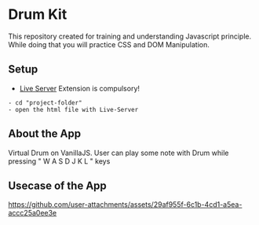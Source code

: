 # Drum Kit

This repository created for training and understanding Javascript principle. While doing that you will practice CSS and DOM Manipulation.

## Setup
- [Live Server](https://marketplace.visualstudio.com/items?itemName=ritwickdey.LiveServer) Extension is compulsory!

```
- cd "project-folder"
- open the html file with Live-Server
```

## About the App

<p class="has-line-data" data-line-start="10" data-line-end="11"> Virtual Drum on VanillaJS. User can play some note with Drum while pressing " W A S D J K L " keys </p>


## Usecase of the App
https://github.com/user-attachments/assets/29af955f-6c1b-4cd1-a5ea-accc25a0ee3e
